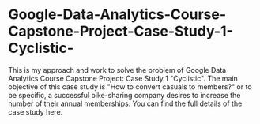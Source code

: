 # Google-Data-Analytics-Course-Capstone-Project-Case-Study-1-Cyclistic-
This is my approach and work to solve the problem of Google Data Analytics Course Capstone Project: Case Study 1 "Cyclistic".  The main objective of this case study is "How to convert casuals to members?" or to be specific,  a successful bike-sharing company desires to increase the number of their annual memberships.  You can find the full details of the case study here.
